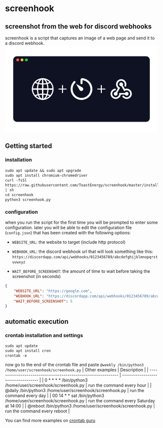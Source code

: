 # screenhook
## screenshot from the web for discord webhooks
screenhook is a script that captures an image of a web page and send it to a discord webhook.
![Banner](https://github.com/ToastEnergy/screenhook/blob/master/banner.png)
## Getting started
### installation
```
sudo apt update && sudo apt upgrade
sudo apt install chromium-chromedriver
curl -fsSl https://raw.githubusercontent.com/ToastEnergy/screenhook/master/install.sh | sh
cd screenhook
python3 screenhook.py
```
### configuration
when you run the script for the first time you will be prompted to enter some configuration.
later you will be able to edit the configuration file (`config.json`) that has been created with the following options:
- `WEBSITE_URL`: the website to target (include http protocol)


- `WEBHOOK_URL`: the discord webhook url that will look something like this: `https://discordapp.com/api/webhooks/0123456789/abcdefghijklmnopqrstuvwxyz`

- `WAIT_BEFORE_SCREENSHOT`: the amount of time to wait before taking the screenshot (in seconds)

```json
{
    "WEBSITE_URL": "https://google.com",
    "WEBHOOK_URL": "https://discordapp.com/api/webhooks/0123456789/abcdefghijklmnopqrstuvwxyz",
    "WAIT_BEFORE_SCREENSHOT": 5
}
```
## automatic execution
### crontab installation and settings
```
sudo apt update
sudo apt install cron
crontab -e
```
now go to the end of the crontab file and paste `@weekly /bin/python3 /home/user/screenhook/screenhook.py`
| Other examples                                                    | Description                         |
| -------------------------------------------------------------- | ----------------------------------- |
| 0 * * * * /bin/python3 /home/user/screenhook/screenhook.py | run the command every hour |
| @daily /bin/python3 /home/user/screenhook/screenhook.py | run the command every day |
| 00 14 * * sat /bin/python3 /home/user/screenhook/screenhook.py | run the command every Saturday at 14:00 |
| @reboot /bin/python3 /home/user/screenhook/screenhook.py | run the command every reboot |

You can find more examples on [crontab guru](https://crontab.guru/)
